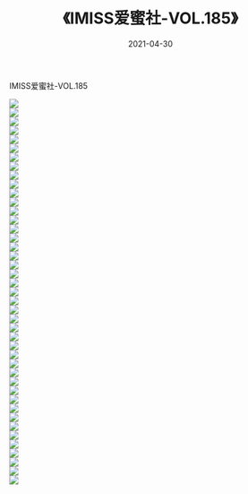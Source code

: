 ﻿---
layout: post
title:  《IMISS爱蜜社-VOL.185》
date:   2021-04-30
img: http://img.660000.xyz/Sharelink/网络美图/2021/IMISS爱蜜社-VOL.185/000.jpg
categories: [美女, 清纯, 唯美]
---

IMISS爱蜜社-VOL.185

  ![](http://img.660000.xyz/Sharelink/网络美图/2021/IMISS爱蜜社-VOL.185/001.jpg) <br> ![](http://img.660000.xyz/Sharelink/网络美图/2021/IMISS爱蜜社-VOL.185/002.jpg) <br> ![](http://img.660000.xyz/Sharelink/网络美图/2021/IMISS爱蜜社-VOL.185/003.jpg) <br> ![](http://img.660000.xyz/Sharelink/网络美图/2021/IMISS爱蜜社-VOL.185/004.jpg) <br> ![](http://img.660000.xyz/Sharelink/网络美图/2021/IMISS爱蜜社-VOL.185/005.jpg) <br> ![](http://img.660000.xyz/Sharelink/网络美图/2021/IMISS爱蜜社-VOL.185/006.jpg) <br> ![](http://img.660000.xyz/Sharelink/网络美图/2021/IMISS爱蜜社-VOL.185/007.jpg) <br> ![](http://img.660000.xyz/Sharelink/网络美图/2021/IMISS爱蜜社-VOL.185/008.jpg) <br> ![](http://img.660000.xyz/Sharelink/网络美图/2021/IMISS爱蜜社-VOL.185/009.jpg) <br> ![](http://img.660000.xyz/Sharelink/网络美图/2021/IMISS爱蜜社-VOL.185/010.jpg) <br> ![](http://img.660000.xyz/Sharelink/网络美图/2021/IMISS爱蜜社-VOL.185/011.jpg) <br> ![](http://img.660000.xyz/Sharelink/网络美图/2021/IMISS爱蜜社-VOL.185/012.jpg) <br> ![](http://img.660000.xyz/Sharelink/网络美图/2021/IMISS爱蜜社-VOL.185/013.jpg) <br> ![](http://img.660000.xyz/Sharelink/网络美图/2021/IMISS爱蜜社-VOL.185/014.jpg) <br> ![](http://img.660000.xyz/Sharelink/网络美图/2021/IMISS爱蜜社-VOL.185/015.jpg) <br> ![](http://img.660000.xyz/Sharelink/网络美图/2021/IMISS爱蜜社-VOL.185/016.jpg) <br> ![](http://img.660000.xyz/Sharelink/网络美图/2021/IMISS爱蜜社-VOL.185/017.jpg) <br> ![](http://img.660000.xyz/Sharelink/网络美图/2021/IMISS爱蜜社-VOL.185/018.jpg) <br> ![](http://img.660000.xyz/Sharelink/网络美图/2021/IMISS爱蜜社-VOL.185/019.jpg) <br> ![](http://img.660000.xyz/Sharelink/网络美图/2021/IMISS爱蜜社-VOL.185/020.jpg) <br> ![](http://img.660000.xyz/Sharelink/网络美图/2021/IMISS爱蜜社-VOL.185/021.jpg) <br> ![](http://img.660000.xyz/Sharelink/网络美图/2021/IMISS爱蜜社-VOL.185/022.jpg) <br> ![](http://img.660000.xyz/Sharelink/网络美图/2021/IMISS爱蜜社-VOL.185/023.jpg) <br> ![](http://img.660000.xyz/Sharelink/网络美图/2021/IMISS爱蜜社-VOL.185/024.jpg) <br> ![](http://img.660000.xyz/Sharelink/网络美图/2021/IMISS爱蜜社-VOL.185/025.jpg) <br> ![](http://img.660000.xyz/Sharelink/网络美图/2021/IMISS爱蜜社-VOL.185/026.jpg) <br> ![](http://img.660000.xyz/Sharelink/网络美图/2021/IMISS爱蜜社-VOL.185/027.jpg) <br> ![](http://img.660000.xyz/Sharelink/网络美图/2021/IMISS爱蜜社-VOL.185/028.jpg) <br> ![](http://img.660000.xyz/Sharelink/网络美图/2021/IMISS爱蜜社-VOL.185/029.jpg) <br> ![](http://img.660000.xyz/Sharelink/网络美图/2021/IMISS爱蜜社-VOL.185/030.jpg) <br> ![](http://img.660000.xyz/Sharelink/网络美图/2021/IMISS爱蜜社-VOL.185/031.jpg) <br> ![](http://img.660000.xyz/Sharelink/网络美图/2021/IMISS爱蜜社-VOL.185/032.jpg) <br> ![](http://img.660000.xyz/Sharelink/网络美图/2021/IMISS爱蜜社-VOL.185/033.jpg) <br> ![](http://img.660000.xyz/Sharelink/网络美图/2021/IMISS爱蜜社-VOL.185/034.jpg) <br> ![](http://img.660000.xyz/Sharelink/网络美图/2021/IMISS爱蜜社-VOL.185/035.jpg) <br> ![](http://img.660000.xyz/Sharelink/网络美图/2021/IMISS爱蜜社-VOL.185/036.jpg) <br> ![](http://img.660000.xyz/Sharelink/网络美图/2021/IMISS爱蜜社-VOL.185/037.jpg) <br> ![](http://img.660000.xyz/Sharelink/网络美图/2021/IMISS爱蜜社-VOL.185/038.jpg) <br> ![](http://img.660000.xyz/Sharelink/网络美图/2021/IMISS爱蜜社-VOL.185/039.jpg) <br> ![](http://img.660000.xyz/Sharelink/网络美图/2021/IMISS爱蜜社-VOL.185/040.jpg) <br> ![](http://img.660000.xyz/Sharelink/网络美图/2021/IMISS爱蜜社-VOL.185/041.jpg) <br> ![](http://img.660000.xyz/Sharelink/网络美图/2021/IMISS爱蜜社-VOL.185/042.jpg) <br> ![](http://img.660000.xyz/Sharelink/网络美图/2021/IMISS爱蜜社-VOL.185/043.jpg) <br>